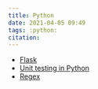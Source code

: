 ```yaml
---
title: Python
date: 2021-04-05 09:49
tags: :python: 
citation: 
---
```

- [Flask](202105021007.md)
- [Unit testing in Python](202104050950.md)
- [Regex](202105032115.md)
